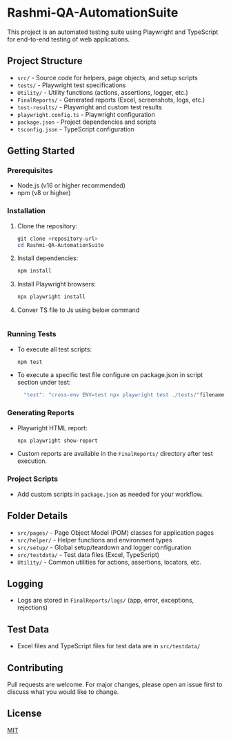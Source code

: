 # Rashmi-QA-AutomationSuite

This project is an automated testing suite using Playwright and TypeScript for end-to-end testing of web applications.

## Project Structure

- `src/` - Source code for helpers, page objects, and setup scripts
- `tests/` - Playwright test specifications
- `Utility/` - Utility functions (actions, assertions, logger, etc.)
- `FinalReports/` - Generated reports (Excel, screenshots, logs, etc.)
- `test-results/` - Playwright and custom test results
- `playwright.config.ts` - Playwright configuration
- `package.json` - Project dependencies and scripts
- `tsconfig.json` - TypeScript configuration

## Getting Started

### Prerequisites
- Node.js (v16 or higher recommended)
- npm (v8 or higher)

### Installation
1. Clone the repository:
   ```powershell
   git clone <repository-url>
   cd Rashmi-QA-AutomationSuite
   ```
2. Install dependencies:
   ```powershell
   npm install
   ```
3. Install Playwright browsers:
   ```powershell
   npx playwright install
4. Conver TS file to Js using below command
   ```npx tsc --project tsconfig.json

### Running Tests
- To execute all test scripts:
  ```powershell
  npm test
  ```
- To execute a specific test file configure on package.json in script section under test:
  ```powershell
    "test": "cross-env ENV=test npx playwright test ./tests/"filename".sepc.ts,
  ```

### Generating Reports
- Playwright HTML report:
  ```powershell
  npx playwright show-report
  ```
- Custom reports are available in the `FinalReports/` directory after test execution.

### Project Scripts
- Add custom scripts in `package.json` as needed for your workflow.

## Folder Details
- `src/pages/` - Page Object Model (POM) classes for application pages
- `src/helper/` - Helper functions and environment types
- `src/setup/` - Global setup/teardown and logger configuration
- `src/testdata/` - Test data files (Excel, TypeScript)
- `Utility/` - Common utilities for actions, assertions, locators, etc.

## Logging
- Logs are stored in `FinalReports/logs/` (app, error, exceptions, rejections)

## Test Data
- Excel files and TypeScript files for test data are in `src/testdata/`

## Contributing
Pull requests are welcome. For major changes, please open an issue first to discuss what you would like to change.

## License
[MIT](LICENSE)
